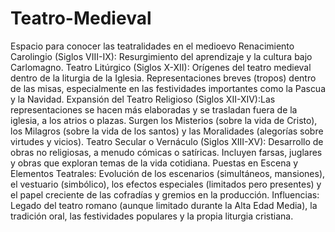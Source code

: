 # Teatro-Medieval
Espacio para conocer las teatralidades en el medioevo
Renacimiento Carolingio (Siglos VIII-IX): Resurgimiento del aprendizaje y la cultura bajo Carlomagno.
Teatro Litúrgico (Siglos X-XII): Orígenes del teatro medieval dentro de la liturgia de la Iglesia. Representaciones breves (tropos) dentro de las misas, especialmente en las festividades importantes como la Pascua y la Navidad.
Expansión del Teatro Religioso (Siglos XII-XIV):Las representaciones se hacen más elaboradas y se trasladan fuera de la iglesia, a los atrios o plazas. Surgen los Misterios (sobre la vida de Cristo), los Milagros (sobre la vida de los santos) y las Moralidades (alegorías sobre virtudes y vicios).
Teatro Secular o Vernáculo (Siglos XIII-XV): Desarrollo de obras no religiosas, a menudo cómicas o satíricas. Incluyen farsas, juglares y obras que exploran temas de la vida cotidiana.
Puestas en Escena y Elementos Teatrales: Evolución de los escenarios (simultáneos, mansiones), el vestuario (simbólico), los efectos especiales (limitados pero presentes) y el papel creciente de las cofradías y gremios en la producción.
Influencias: Legado del teatro romano (aunque limitado durante la Alta Edad Media), la tradición oral, las festividades populares y la propia liturgia cristiana.
